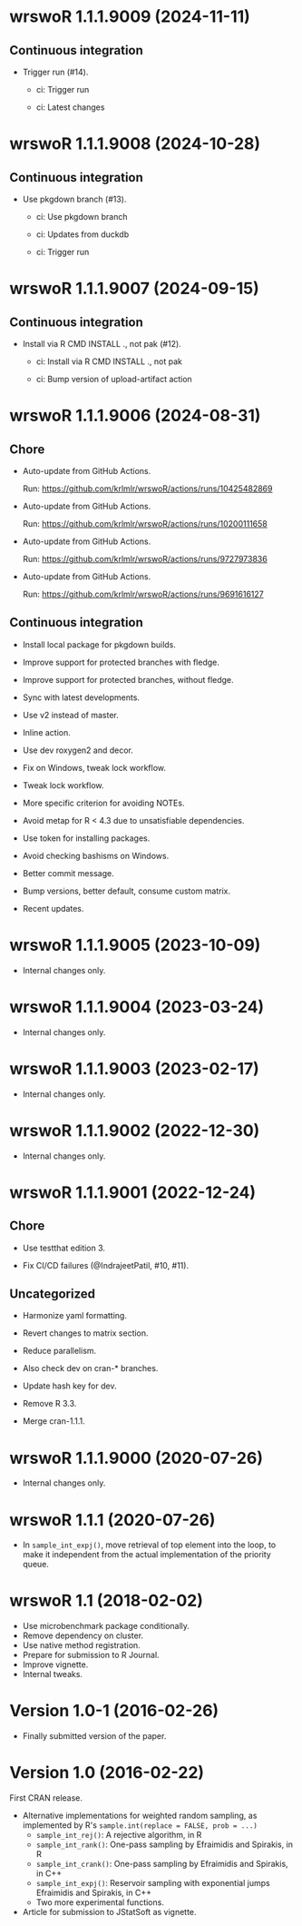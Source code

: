 <!-- NEWS.md is maintained by https://fledge.cynkra.com, contributors should not edit this file -->

# wrswoR 1.1.1.9009 (2024-11-11)

## Continuous integration

  - Trigger run (#14).
    
      - ci: Trigger run
    
      - ci: Latest changes


# wrswoR 1.1.1.9008 (2024-10-28)

## Continuous integration

  - Use pkgdown branch (#13).
    
      - ci: Use pkgdown branch
    
      - ci: Updates from duckdb
    
      - ci: Trigger run


# wrswoR 1.1.1.9007 (2024-09-15)

## Continuous integration

  - Install via R CMD INSTALL ., not pak (#12).
    
      - ci: Install via R CMD INSTALL ., not pak
    
      - ci: Bump version of upload-artifact action


# wrswoR 1.1.1.9006 (2024-08-31)

## Chore

  - Auto-update from GitHub Actions.
    
    Run: https://github.com/krlmlr/wrswoR/actions/runs/10425482869

  - Auto-update from GitHub Actions.
    
    Run: https://github.com/krlmlr/wrswoR/actions/runs/10200111658

  - Auto-update from GitHub Actions.
    
    Run: https://github.com/krlmlr/wrswoR/actions/runs/9727973836

  - Auto-update from GitHub Actions.
    
    Run: https://github.com/krlmlr/wrswoR/actions/runs/9691616127

## Continuous integration

  - Install local package for pkgdown builds.

  - Improve support for protected branches with fledge.

  - Improve support for protected branches, without fledge.

  - Sync with latest developments.

  - Use v2 instead of master.

  - Inline action.

  - Use dev roxygen2 and decor.

  - Fix on Windows, tweak lock workflow.

  - Tweak lock workflow.

  - More specific criterion for avoiding NOTEs.

  - Avoid metap for R \< 4.3 due to unsatisfiable dependencies.

  - Use token for installing packages.

  - Avoid checking bashisms on Windows.

  - Better commit message.

  - Bump versions, better default, consume custom matrix.

  - Recent updates.


# wrswoR 1.1.1.9005 (2023-10-09)

- Internal changes only.


# wrswoR 1.1.1.9004 (2023-03-24)

- Internal changes only.


# wrswoR 1.1.1.9003 (2023-02-17)

- Internal changes only.


# wrswoR 1.1.1.9002 (2022-12-30)

- Internal changes only.


# wrswoR 1.1.1.9001 (2022-12-24)

## Chore

- Use testthat edition 3.

- Fix CI/CD failures (@IndrajeetPatil, #10, #11).

## Uncategorized

- Harmonize yaml formatting.

- Revert changes to matrix section.

- Reduce parallelism.

- Also check dev on cran-* branches.

- Update hash key for dev.

- Remove R 3.3.

- Merge cran-1.1.1.


# wrswoR 1.1.1.9000 (2020-07-26)

- Internal changes only.


# wrswoR 1.1.1 (2020-07-26)

- In `sample_int_expj()`, move retrieval of top element into the loop, to make it independent from the actual implementation of the priority queue.


# wrswoR 1.1 (2018-02-02)

- Use microbenchmark package conditionally.
- Remove dependency on cluster.
- Use native method registration.
- Prepare for submission to R Journal.
- Improve vignette.
- Internal tweaks.


# Version 1.0-1 (2016-02-26)

- Finally submitted version of the paper.


# Version 1.0 (2016-02-22)

First CRAN release.

- Alternative implementations for weighted random sampling, as implemented by R's `sample.int(replace = FALSE, prob = ...)`
    - `sample_int_rej()`: A rejective algorithm, in R
    - `sample_int_rank()`: One-pass sampling by Efraimidis and Spirakis, in R
    - `sample_int_crank()`: One-pass sampling by Efraimidis and Spirakis, in C++
    - `sample_int_expj()`: Reservoir sampling with exponential jumps Efraimidis and Spirakis, in C++
    - Two more experimental functions.
- Article for submission to JStatSoft as vignette.
